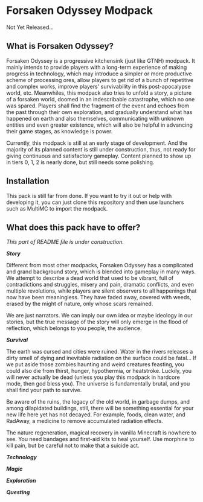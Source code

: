 # Forsaken Odyssey Modpack

Not Yet Released...

## What is Forsaken Odyssey?

Forsaken Odyssey is a progressive kitchensink (just like GTNH) modpack. It mainly intends to provide players with a long-term experience of making progress in technology, which may introduce a simpler or more productive scheme of processing ores, allow players to get rid of a bunch of repetitive and complex works, improve players' survivability in this post-apocalypse world, etc. Meanwhiles, this modpack also tries to unfold a story, a picture of a forsaken world, doomed in an indescribable catastrophe, which no one was spared. Players shall find the fragment of the event and echoes from the past through their own exploration, and gradually understand what has happened on earth and also themselves, communicating with unknown entities and even greater existence, which will also be helpful in advancing their game stages, as knowledge is power.

Currently, this modpack is still at an early stage of development. And the majority of its planned content is still under construction, thus, not ready for giving continuous and satisfactory gameplay. Content planned to show up in tiers 0, 1, 2 is nearly done, but still needs some polishing.

## Installation

This pack is still far from done. If you want to try it out or help with developing it, you can just clone this repository and then use launchers such as MultiMC to import the modpack. 

## What does this pack have to offer?

*This part of README file is under construction.*

***Story***

Different from most other modpacks, Forsaken Odyssey has a complicated and grand background story, which is blended into gameplay in many ways. We attempt to describe a dead world that used to be vibrant, full of contradictions and struggles, misery and pain, dramatic conflicts, and even multiple revolutions, while players are silent observers to all happenings that now have been meaningless. They have faded away, covered with weeds, erased by the might of nature, only whose scars remained. 

We are just narrators. We can imply our own idea or maybe ideology in our stories, but the true message of the story will only emerge in the flood of reflection, which belongs to you people, the audience.

***Survival***

The earth was cursed and cities were ruined. Water in the rivers releases a dirty smell of dying and inevitable radiation on the surface could be fatal... If we put aside those zombies haunting and weird creatures feasting, you could also die from thirst, hunger, hypothermia, or heatstroke. Luckily, you will never actually be dead (unless you play this modpack in hardcore mode, then god bless you). The universe is fundamentally brutal, and you shall find your path to survive.

Be aware of the ruins, the legacy of the old world, in garbage dumps, and among dilapidated buildings, still, there will be something essential for your new life here yet has not decayed. For example, foods, clean water, and RadAway, a medicine to remove accumulated radiation effects.

The nature regeneration, magical recovery in vanilla Minecraft is nowhere to see. You need bandages and first-aid kits to heal yourself. Use morphine to kill pain, but be careful not to make that a suicide act.

***Technology***

***Magic***

***Exploration***

***Questing***
